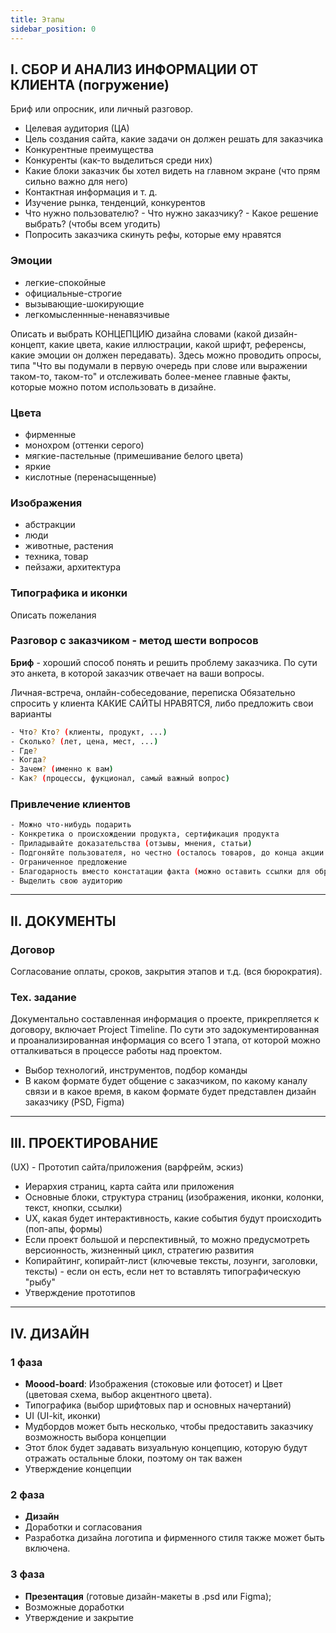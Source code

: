 ```yaml
---
title: Этапы
sidebar_position: 0
---
```


## I. СБОР И АНАЛИЗ ИНФОРМАЦИИ ОТ КЛИЕНТА (погружение)

Бриф или опросник, или личный разговор.

- Целевая аудитория (ЦА)
- Цель создания сайта, какие задачи он должен решать для заказчика
- Конкурентные преимущества
- Конкуренты (как-то выделиться среди них)
- Какие блоки заказчик бы хотел видеть на главном экране (что прям сильно важно для него)
- Контактная информация и т. д.
- Изучение рынка, тенденций, конкурентов
- Что нужно пользователю? - Что нужно заказчику? - Какое решение выбрать? (чтобы всем угодить)
- Попросить заказчика скинуть рефы, которые ему нравятся

### Эмоции

- легкие-спокойные
- официальные-строгие
- вызывающие-шокирующие
- легкомысленнные-ненавязчивые

Описать и выбрать КОНЦЕПЦИЮ дизайна словами (какой дизайн-концепт, какие цвета, какие иллюстрации, какой шрифт, референсы, какие эмоции он должен передавать).
Здесь можно проводить опросы, типа "Что вы подумали в первую очередь при слове или выражении таком-то, таком-то" и отслеживать более-менее главные факты, которые можно потом использовать в дизайне.

### Цвета

- фирменные
- монохром (оттенки серого)
- мягкие-пастельные (примешивание белого цвета)
- яркие
- кислотные (перенасыщенные)

### Изображения

- абстракции
- люди
- животные, растения
- техника, товар
- пейзажи, архитектура

### Типографика и иконки

Описать пожелания

### Разговор с заказчиком - метод шести вопросов

**Бриф** - хороший способ понять и решить проблему заказчика. По сути это анкета, в которой заказчик отвечает на ваши вопросы.

Личная-встреча, онлайн-собеседование, переписка
Обязательно спросить у клиента КАКИЕ САЙТЫ НРАВЯТСЯ, либо предложить свои варианты

```sh
- Что? Кто? (клиенты, продукт, ...)
- Сколько? (лет, цена, мест, ...)
- Где?
- Когда?
- Зачем? (именно к вам)
- Как? (процессы, фукционал, самый важный вопрос)
```

### Привлечение клиентов

```sh
- Можно что-нибудь подарить
- Конкретика о происхождении продукта, сертификация продукта
- Приладывайте доказательства (отзывы, мнения, статьи)
- Подгоняйте пользователя, но честно (осталось товаров, до конца акции...)
- Ограниченное предложение
- Благодарность вместо констатации факта (можно оставить ссылки для обратной связи после покупки товара)
- Выделить свою аудиторию
```

---

## II. ДОКУМЕНТЫ

### Договор

Cогласование оплаты, сроков, закрытия этапов и т.д. (вся бюрократия).

### Тех. задание

Документально составленная информация о проекте, прикрепляется к договору, включает Project Timeline. По сути это задокументированная и проанализированная информация со всего 1 этапа, от которой можно отталкиваться в процессе работы над проектом.

- Выбор технологий, инструментов, подбор команды
- В каком формате будет общение с заказчиком, по какому каналу связи и в какое время, в каком формате будет представлен дизайн заказчику (PSD, Figma)

---

## III. ПРОЕКТИРОВАНИЕ

(UX) - Прототип сайта/приложения (варфрейм, эскиз)

- Иерархия страниц, карта сайта или приложения
- Основные блоки, структура страниц (изображения, иконки, колонки, текст,   кнопки, ссылки)
- UX, какая будет интерактивность, какие события будут происходить (поп-апы, формы)
- Если проект большой и перспективный, то можно предусмотреть версионность, жизненный цикл, стратегию развития
- Копирайтинг, копирайт-лист (ключевые тексты, лозунги, заголовки, тексты) - если он есть, если нет то вставлять типографическую "рыбу"
- Утверждение прототипов

---

## IV. ДИЗАЙН

### 1 фаза

- **Moood-board**: Изображения (стоковые или фотосет) и Цвет (цветовая схема, выбор акцентного цвета).
- Типографика (выбор шрифтовых пар и основных начертаний)
- UI (UI-kit, иконки)
- Мудбордов может быть несколько, чтобы предоставить заказчику возможность выбора концепции
- Этот блок будет задавать визуальную концепцию, которую будут отражать остальные блоки, поэтому он так важен
- Утверждение концепции

### 2 фаза

- **Дизайн**
- Доработки и согласования
- Разработка дизайна логотипа и фирменного стиля также может быть включена.

### 3 фаза

- **Презентация** (готовые дизайн-макеты в .psd или Figma);
- Возможные доработки
- Утверждение и закрытие
